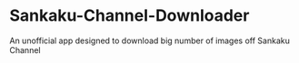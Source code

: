 # Sankaku-Channel-Downloader
An unofficial app designed to download big number of images off Sankaku Channel
